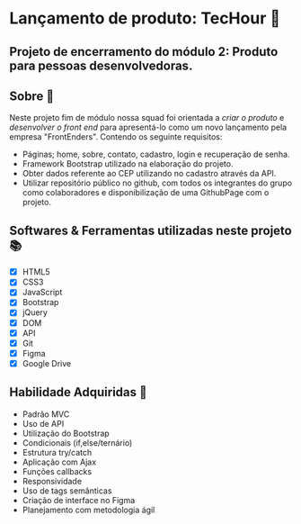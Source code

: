 # Lançamento de produto: **TecHour** 🍻

## Projeto de encerramento do módulo 2: Produto para pessoas desenvolvedoras.

## Sobre 🔎

Neste projeto fim de módulo nossa squad foi orientada a _criar o produto_ e _desenvolver o front end_ para apresentá-lo como um novo lançamento pela empresa "FrontEnders". Contendo os seguinte requisitos:

- Páginas; home, sobre, contato, cadastro, login e recuperação de senha.
- Framework Bootstrap utilizado na elaboração do projeto.
- Obter dados referente ao CEP utilizando no cadastro através da API.
- Utilizar repositório público no github, com todos os integrantes do grupo como colaboradores e disponibilização de uma GithubPage com o projeto.


## Softwares & Ferramentas utilizadas neste projeto 📚
- [x] HTML5
- [x] CSS3
- [x] JavaScript
- [x] Bootstrap
- [x] jQuery
- [x] DOM
- [x] API
- [x] Git
- [x] Figma
- [x] Google Drive

## Habilidade Adquiridas 📝

- Padrão MVC
- Uso de API
- Utilização do Bootstrap
- Condicionais (if,else/ternário)
- Estrutura try/catch
- Aplicação com Ajax
- Funções callbacks
- Responsividade
- Uso de tags semânticas
- Criação de interface no Figma
- Planejamento com metodologia ágil
